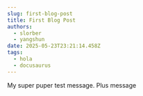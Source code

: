 ```yaml
---
slug: first-blog-post
title: First Blog Post
authors:
  - slorber
  - yangshun
date: 2025-05-23T23:21:14.458Z
tags:
  - hola
  - docusaurus
---
```

M﻿y super puper test message. Plus message